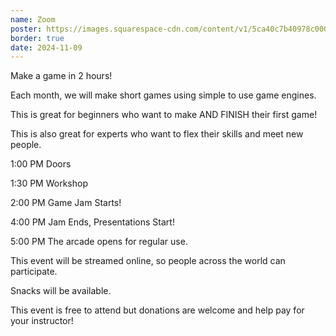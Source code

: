 ```yaml
---
name: Zoom
poster: https://images.squarespace-cdn.com/content/v1/5ca40c7b40978c0001458f5d/f93ea61d-4bed-473b-ae94-b2bb1acb3de0/m2hgjcZoom+-+Blake+Andrews.png?format=2500w
border: true
date: 2024-11-09
---
```


Make a game in 2 hours!

Each month, we will make short games using simple to use game engines.

This is great for beginners who want to make AND FINISH their first game!

This is also great for experts who want to flex their skills and meet new people.

1:00 PM Doors

1:30 PM Workshop

2:00 PM Game Jam Starts!

4:00 PM Jam Ends, Presentations Start!

5:00 PM The arcade opens for regular use.

This event will be streamed online, so people across the world can participate.

Snacks will be available.

This event is free to attend but donations are welcome and help pay for your instructor!
